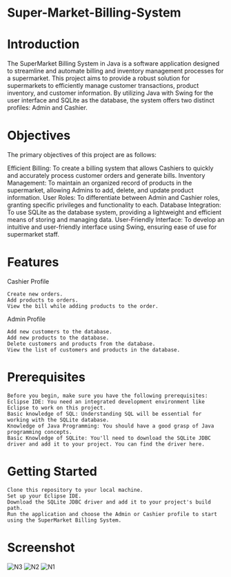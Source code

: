 # Super-Market-Billing-System

# Introduction

The SuperMarket Billing System in Java is a software application designed to streamline and automate billing and inventory management processes for a supermarket. This project aims to provide a robust solution for supermarkets to efficiently manage customer transactions, product inventory, and customer information. By utilizing Java with Swing for the user interface and SQLite as the database, the system offers two distinct profiles: Admin and Cashier.

# Objectives
The primary objectives of this project are as follows:

Efficient Billing: To create a billing system that allows Cashiers to quickly and accurately process customer orders and generate bills.
Inventory Management: To maintain an organized record of products in the supermarket, allowing Admins to add, delete, and update product information.
User Roles: To differentiate between Admin and Cashier roles, granting specific privileges and functionality to each.
Database Integration: To use SQLite as the database system, providing a lightweight and efficient means of storing and managing data.
User-Friendly Interface: To develop an intuitive and user-friendly interface using Swing, ensuring ease of use for supermarket staff.

# Features
  Cashier Profile

    Create new orders.
    Add products to orders.
    View the bill while adding products to the order.

  Admin Profile

    Add new customers to the database.
    Add new products to the database.
    Delete customers and products from the database.
    View the list of customers and products in the database.

# Prerequisites

    Before you begin, make sure you have the following prerequisites:
    Eclipse IDE: You need an integrated development environment like Eclipse to work on this project.
    Basic knowledge of SQL: Understanding SQL will be essential for working with the SQLite database.
    Knowledge of Java Programming: You should have a good grasp of Java programming concepts.
    Basic Knowledge of SQLite: You'll need to download the SQLite JDBC driver and add it to your project. You can find the driver here.

# Getting Started

    Clone this repository to your local machine.
    Set up your Eclipse IDE.
    Download the SQLite JDBC driver and add it to your project's build path.
    Run the application and choose the Admin or Cashier profile to start using the SuperMarket Billing System.

# Screenshot
    
![N3](https://github.com/AbhiNam08/Super-Market-Billing-System/assets/113370126/6ef4d398-abcd-4b64-a4f3-d31eeef1e5e9)
![N2](https://github.com/AbhiNam08/Super-Market-Billing-System/assets/113370126/f0d13d90-1860-40ec-b472-a58434384b12)
![N1](https://github.com/AbhiNam08/Super-Market-Billing-System/assets/113370126/16772130-94be-4774-9838-ed7610489170)


